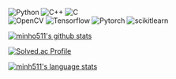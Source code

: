 ![Python](https://img.shields.io/badge/Python-3776AB.svg?style=for-the-badge&logo=Python&logoColor=white)
![C++](https://img.shields.io/badge/c++-00599C.svg?style=for-the-badge&logo=c%2B%2B&logoColor=white)
![C](https://img.shields.io/badge/c-A8B9CC.svg?style=for-the-badge&logo=c&logoColor=white)  
![OpenCV](https://img.shields.io/badge/OpenCV-5C3EE8.svg?style=for-the-badge&logo=OpenCV&logoColor=white)
![Tensorflow](https://img.shields.io/badge/Tensorflow-FF6F00.svg?style=for-the-badge&logo=Tensorflow&logoColor=white)
![Pytorch](https://img.shields.io/badge/Pytorch-EE4C2C.svg?style=for-the-badge&logo=Pytorch&logoColor=white)
![scikitlearn](https://img.shields.io/badge/scikitlearn-F7931E.svg?style=for-the-badge&logo=scikitlearn&logoColor=white)

[![minho511's github stats](https://github-readme-stats.vercel.app/api?username=minho511&count_private=1&custom_title=minho511&bg_color=0,F2F2F2,F2F2F2&title_color=939393&text_color=00000)](https://github.com/anuraghazra/github-readme-stats)

[![Solved.ac Profile](http://mazassumnida.wtf/api/v2/generate_badge?boj=m980107)](https://solved.ac/m980107/)

[![minh511's language stats](https://github-readme-stats.vercel.app/api/top-langs/?username=minho511&layout=compact)](https://github.com/anuraghazra/github-readme-stats)
